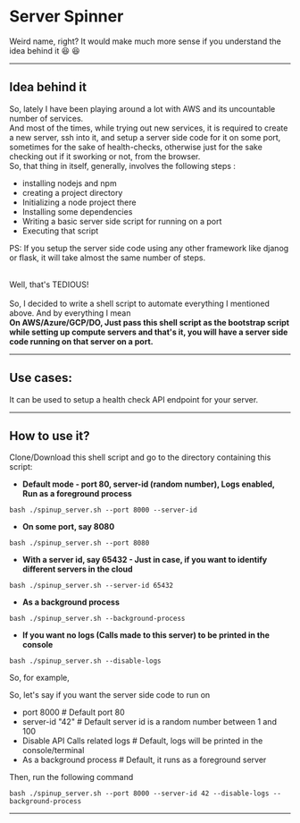 # Server Spinner
Weird name, right?
It would make much more sense if you understand the idea behind it :laughing: :laughing:

----------

## Idea behind it
So, lately I have been playing around a lot with AWS and its uncountable number of services.<br>
And most of the times, while trying out new services, it is required to create a new server, ssh into it, and setup a server side code for it on some port, sometimes for the sake of health-checks, otherwise just for the sake checking out if it sworking or not, from the browser.<br>
So, that thing in itself, generally, involves the following steps :
 - installing nodejs and npm
 - creating a project directory
 - Initializing a node project there
 - Installing some dependencies
 - Writing a basic server side script for running on a port
 - Executing that script

 PS: If you setup the server side code using any other framework like djanog or flask, it will take almost the same number of steps.

<br>
Well, that's TEDIOUS!
<br><br>
So, I decided to write a shell script to automate everything I mentioned above.
And by everything I mean
<br>
<b> On AWS/Azure/GCP/DO, Just pass this shell script as the bootstrap script while setting up compute servers and that's it, you will have a server side code running on that server on a port.</b>

--------------- 

## Use cases:
It can be used to setup a health check API endpoint for your server.

---------------
## How to use it?

Clone/Download this shell script and go to the directory containing this script:

- <b>Default mode - port 80, server-id (random number), Logs enabled, Run as a foreground process</b>
```
bash ./spinup_server.sh --port 8000 --server-id 
```

- <b>On some port, say 8080</b>
```
bash ./spinup_server.sh --port 8080
```

- <b>With a server id, say 65432 - Just in case, if you want to identify different servers in the cloud</b>
```
bash ./spinup_server.sh --server-id 65432
```

- <b>As a background process</b>
```
bash ./spinup_server.sh --background-process
```

- <b>If you want no logs (Calls made to this server) to be printed in the console</b>
```
bash ./spinup_server.sh --disable-logs
```


So, for example,<br>

So, let's say if you want the server side code to run on
 - port 8000   # Default port 80
 - server-id "42"    # Default server id is a random number between 1 and 100
 - Disable API Calls related logs  # Default, logs will be printed in the console/terminal
 - As a background process  # Default, it runs as a foreground server

Then, run the following command
```
bash ./spinup_server.sh --port 8000 --server-id 42 --disable-logs --background-process
```

---------------------------
